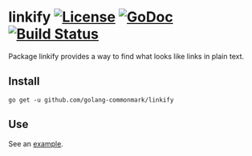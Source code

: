 linkify [![License](https://img.shields.io/badge/licence-BSD--2--Clause-blue.svg)](https://opensource.org/licenses/BSD-2-Clause) [![GoDoc](http://godoc.org/github.com/golang-commonmark/linkify?status.svg)](http://godoc.org/github.com/golang-commonmark/linkify) [![Build Status](https://travis-ci.org/golang-commonmark/linkify.png?branch=master)](https://travis-ci.org/golang-commonmark/linkify)
=======

Package linkify provides a way to find what looks like links in plain text.

## Install

    go get -u github.com/golang-commonmark/linkify

## Use

See an [example](https://github.com/golang-commonmark/linkify/blob/master/linkify_example_test.go).

